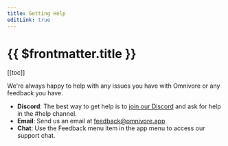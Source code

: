 ```yaml
---
title: Getting Help
editLink: true
---
```


# {{ $frontmatter.title }}

[[toc]]

We're always happy to help with any issues you have with Omnivore or any feedback you have.

- **Discord**: The best way to get help is to [join our Discord](https://discord.gg/h2z5rppzz9) and ask for help in the #help channel.
- **Email**: Send us an email at [feedback@omnivore.app](mailto:feedback@omnivore.app)
- **Chat**: Use the Feedback menu item in the app menu to access our support chat.
